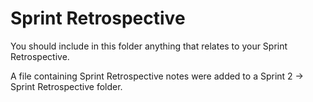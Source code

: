 # Sprint Retrospective

You should include in this folder anything that relates to your Sprint Retrospective.

A file containing Sprint Retrospective notes were added to a Sprint 2 -> Sprint Retrospective folder.
